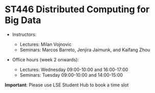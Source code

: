 # ST446 Distributed Computing for Big Data

* Instructors:
   * Lectures: Milan Vojnovic
   * Seminars: Marcos Barreto, Jenjira Jaimunk, and Kaifang Zhou

* Office hours (week 2 onwards):
   * Lectures: Wednesday 09:00-10:00 and 16:00-17:00
   * Seminars: Tuesday 09:00-10:00 and 14:00-15:00
   
**Important**: Please use LSE Student Hub to book a time slot



